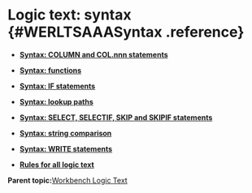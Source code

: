 # Logic text: syntax {#WERLTSAAASyntax .reference}

-   **[Syntax: COLUMN and COL.nnn statements](../html/WERLTSColumnCol0.md)**  

-   **[Syntax: functions](../html/WERLTSFAAAFuncs.md)**  

-   **[Syntax: IF statements](../html/WERLTSIF0.md)**  

-   **[Syntax: lookup paths](../html/WERLTSLPaths.md)**  

-   **[Syntax: SELECT, SELECTIF, SKIP and SKIPIF statements](../html/WERLTSS0SelectSkip.md)**  

-   **[Syntax: string comparison](../html/WERLTSStrAAStrComp.md)**  

-   **[Syntax: WRITE statements](../html/WERLTSWrite0.md)**  

-   **[Rules for all logic text](../html/WERLTT999Rules.md)**  


**Parent topic:**[Workbench Logic Text](../html/AAR584WELT.md)

